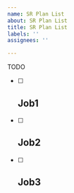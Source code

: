 ```yaml
---
name: SR Plan List
about: SR Plan List
title: SR Plan List
labels: ''
assignees: ''

---
```


TODO
* [ ] Job1
  -
* [ ] Job2
  -
* [ ] Job3
  -
